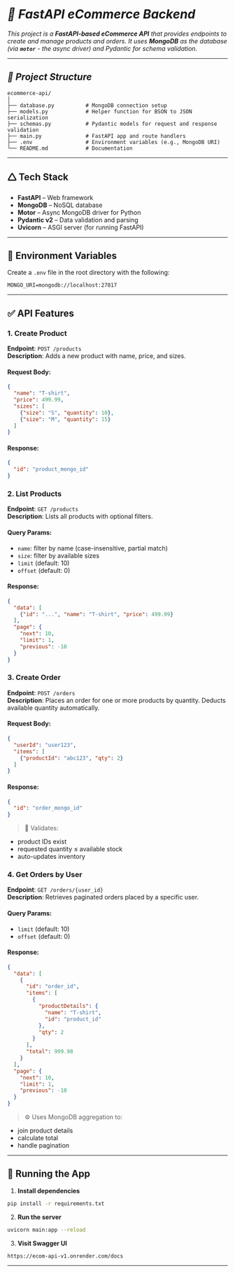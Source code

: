 # *🛒 FastAPI eCommerce Backend*

*This project is a ****FastAPI-based eCommerce API**** that provides endpoints to create and manage products and orders. It uses ****MongoDB**** as the database (via **`motor`** - the async driver) and Pydantic for schema validation.*

---

## *📁 Project Structure*

```
ecommerce-api/
│
├── database.py          # MongoDB connection setup
├── models.py            # Helper function for BSON to JSON serialization
├── schemas.py           # Pydantic models for request and response validation
├── main.py              # FastAPI app and route handlers
├── .env                 # Environment variables (e.g., MongoDB URI)
└── README.md            # Documentation
```

---

## 🛆 Tech Stack

- **FastAPI** – Web framework
- **MongoDB** – NoSQL database
- **Motor** – Async MongoDB driver for Python
- **Pydantic v2** – Data validation and parsing
- **Uvicorn** – ASGI server (for running FastAPI)

---

## 🔐 Environment Variables

Create a `.env` file in the root directory with the following:

```env
MONGO_URI=mongodb://localhost:27017
```

---

## ✅ API Features

### 1. **Create Product**

**Endpoint**: `POST /products`\
**Description**: Adds a new product with name, price, and sizes.

#### Request Body:

```json
{
  "name": "T-shirt",
  "price": 499.99,
  "sizes": [
    {"size": "S", "quantity": 10},
    {"size": "M", "quantity": 15}
  ]
}
```

#### Response:

```json
{
  "id": "product_mongo_id"
}
```

### 2. **List Products**

**Endpoint**: `GET /products`\
**Description**: Lists all products with optional filters.

#### Query Params:

- `name`: filter by name (case-insensitive, partial match)
- `size`: filter by available sizes
- `limit` (default: 10)
- `offset` (default: 0)

#### Response:

```json
{
  "data": [
    {"id": "...", "name": "T-shirt", "price": 499.99}
  ],
  "page": {
    "next": 10,
    "limit": 1,
    "previous": -10
  }
}
```

### 3. **Create Order**

**Endpoint**: `POST /orders`\
**Description**: Places an order for one or more products by quantity. Deducts available quantity automatically.

#### Request Body:

```json
{
  "userId": "user123",
  "items": [
    {"productId": "abc123", "qty": 2}
  ]
}
```

#### Response:

```json
{
  "id": "order_mongo_id"
}
```

> 🛑 Validates:

- product IDs exist
- requested quantity ≤ available stock
- auto-updates inventory

### 4. **Get Orders by User**

**Endpoint**: `GET /orders/{user_id}`\
**Description**: Retrieves paginated orders placed by a specific user.

#### Query Params:

- `limit` (default: 10)
- `offset` (default: 0)

#### Response:

```json
{
  "data": [
    {
      "id": "order_id",
      "items": [
        {
          "productDetails": {
            "name": "T-shirt",
            "id": "product_id"
          },
          "qty": 2
        }
      ],
      "total": 999.98
    }
  ],
  "page": {
    "next": 10,
    "limit": 1,
    "previous": -10
  }
}
```

> ⚙️ Uses MongoDB aggregation to:

- join product details
- calculate total
- handle pagination

---

## 🚀 Running the App

1. **Install dependencies**

```bash
pip install -r requirements.txt
```

2. **Run the server**

```bash
uvicorn main:app --reload
```

3. **Visit Swagger UI**

```
https://ecom-api-v1.onrender.com/docs
```

---

